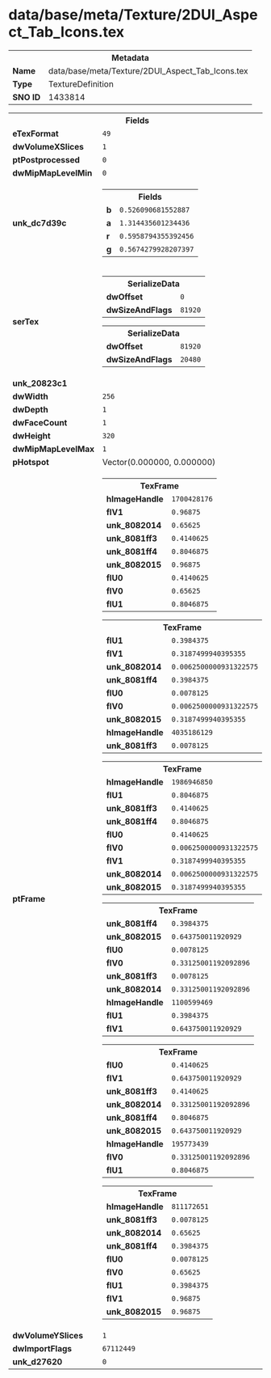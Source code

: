 <h1>data/base/meta/Texture/2DUI_Aspect_Tab_Icons.tex</h1><table><tr><th colspan="100%">Metadata</th></tr><tr><td><b>Name</b></td><td>data/base/meta/Texture/2DUI_Aspect_Tab_Icons.tex</td></tr><tr><td><b>Type</b></td><td>TextureDefinition</td></tr><tr><td><b>SNO ID</b></td><td>1433814</td></tr></table>

<table><tr><th colspan="100%">Fields</th></tr><tr><td><b>eTexFormat</b></td><td><code>49</code></td></tr><tr><td><b>dwVolumeXSlices</b></td><td><code>1</code></td></tr><tr><td><b>ptPostprocessed</b></td><td><code>0</code></td></tr><tr><td><b>dwMipMapLevelMin</b></td><td><code>0</code></td></tr><tr><td><b>unk_dc7d39c</b></td><td><table><tr><th colspan="100%">Fields</th></tr><tr><td><b>b</b></td><td><code>0.526090681552887</code></td></tr><tr><td><b>a</b></td><td><code>1.314435601234436</code></td></tr><tr><td><b>r</b></td><td><code>0.5958794355392456</code></td></tr><tr><td><b>g</b></td><td><code>0.5674279928207397</code></td></tr></table>

</td></tr><tr><td><b>serTex</b></td><td><table><tr><th colspan="100%">SerializeData</th></tr><tr><td><b>dwOffset</b></td><td><code>0</code></td></tr><tr><td><b>dwSizeAndFlags</b></td><td><code>81920</code></td></tr></table>


<table><tr><th colspan="100%">SerializeData</th></tr><tr><td><b>dwOffset</b></td><td><code>81920</code></td></tr><tr><td><b>dwSizeAndFlags</b></td><td><code>20480</code></td></tr></table>


</td></tr><tr><td><b>unk_20823c1</b></td><td></td></tr><tr><td><b>dwWidth</b></td><td><code>256</code></td></tr><tr><td><b>dwDepth</b></td><td><code>1</code></td></tr><tr><td><b>dwFaceCount</b></td><td><code>1</code></td></tr><tr><td><b>dwHeight</b></td><td><code>320</code></td></tr><tr><td><b>dwMipMapLevelMax</b></td><td><code>1</code></td></tr><tr><td><b>pHotspot</b></td><td>Vector(0.000000, 0.000000)</td></tr><tr><td><b>ptFrame</b></td><td><table><tr><th colspan="100%">TexFrame</th></tr><tr><td><b>hImageHandle</b></td><td><code>1700428176</code></td></tr><tr><td><b>flV1</b></td><td><code>0.96875</code></td></tr><tr><td><b>unk_8082014</b></td><td><code>0.65625</code></td></tr><tr><td><b>unk_8081ff3</b></td><td><code>0.4140625</code></td></tr><tr><td><b>unk_8081ff4</b></td><td><code>0.8046875</code></td></tr><tr><td><b>unk_8082015</b></td><td><code>0.96875</code></td></tr><tr><td><b>flU0</b></td><td><code>0.4140625</code></td></tr><tr><td><b>flV0</b></td><td><code>0.65625</code></td></tr><tr><td><b>flU1</b></td><td><code>0.8046875</code></td></tr></table>


<table><tr><th colspan="100%">TexFrame</th></tr><tr><td><b>flU1</b></td><td><code>0.3984375</code></td></tr><tr><td><b>flV1</b></td><td><code>0.3187499940395355</code></td></tr><tr><td><b>unk_8082014</b></td><td><code>0.0062500000931322575</code></td></tr><tr><td><b>unk_8081ff4</b></td><td><code>0.3984375</code></td></tr><tr><td><b>flU0</b></td><td><code>0.0078125</code></td></tr><tr><td><b>flV0</b></td><td><code>0.0062500000931322575</code></td></tr><tr><td><b>unk_8082015</b></td><td><code>0.3187499940395355</code></td></tr><tr><td><b>hImageHandle</b></td><td><code>4035186129</code></td></tr><tr><td><b>unk_8081ff3</b></td><td><code>0.0078125</code></td></tr></table>


<table><tr><th colspan="100%">TexFrame</th></tr><tr><td><b>hImageHandle</b></td><td><code>1986946850</code></td></tr><tr><td><b>flU1</b></td><td><code>0.8046875</code></td></tr><tr><td><b>unk_8081ff3</b></td><td><code>0.4140625</code></td></tr><tr><td><b>unk_8081ff4</b></td><td><code>0.8046875</code></td></tr><tr><td><b>flU0</b></td><td><code>0.4140625</code></td></tr><tr><td><b>flV0</b></td><td><code>0.0062500000931322575</code></td></tr><tr><td><b>flV1</b></td><td><code>0.3187499940395355</code></td></tr><tr><td><b>unk_8082014</b></td><td><code>0.0062500000931322575</code></td></tr><tr><td><b>unk_8082015</b></td><td><code>0.3187499940395355</code></td></tr></table>


<table><tr><th colspan="100%">TexFrame</th></tr><tr><td><b>unk_8081ff4</b></td><td><code>0.3984375</code></td></tr><tr><td><b>unk_8082015</b></td><td><code>0.643750011920929</code></td></tr><tr><td><b>flU0</b></td><td><code>0.0078125</code></td></tr><tr><td><b>flV0</b></td><td><code>0.33125001192092896</code></td></tr><tr><td><b>unk_8081ff3</b></td><td><code>0.0078125</code></td></tr><tr><td><b>unk_8082014</b></td><td><code>0.33125001192092896</code></td></tr><tr><td><b>hImageHandle</b></td><td><code>1100599469</code></td></tr><tr><td><b>flU1</b></td><td><code>0.3984375</code></td></tr><tr><td><b>flV1</b></td><td><code>0.643750011920929</code></td></tr></table>


<table><tr><th colspan="100%">TexFrame</th></tr><tr><td><b>flU0</b></td><td><code>0.4140625</code></td></tr><tr><td><b>flV1</b></td><td><code>0.643750011920929</code></td></tr><tr><td><b>unk_8081ff3</b></td><td><code>0.4140625</code></td></tr><tr><td><b>unk_8082014</b></td><td><code>0.33125001192092896</code></td></tr><tr><td><b>unk_8081ff4</b></td><td><code>0.8046875</code></td></tr><tr><td><b>unk_8082015</b></td><td><code>0.643750011920929</code></td></tr><tr><td><b>hImageHandle</b></td><td><code>195773439</code></td></tr><tr><td><b>flV0</b></td><td><code>0.33125001192092896</code></td></tr><tr><td><b>flU1</b></td><td><code>0.8046875</code></td></tr></table>


<table><tr><th colspan="100%">TexFrame</th></tr><tr><td><b>hImageHandle</b></td><td><code>811172651</code></td></tr><tr><td><b>unk_8081ff3</b></td><td><code>0.0078125</code></td></tr><tr><td><b>unk_8082014</b></td><td><code>0.65625</code></td></tr><tr><td><b>unk_8081ff4</b></td><td><code>0.3984375</code></td></tr><tr><td><b>flU0</b></td><td><code>0.0078125</code></td></tr><tr><td><b>flV0</b></td><td><code>0.65625</code></td></tr><tr><td><b>flU1</b></td><td><code>0.3984375</code></td></tr><tr><td><b>flV1</b></td><td><code>0.96875</code></td></tr><tr><td><b>unk_8082015</b></td><td><code>0.96875</code></td></tr></table>


</td></tr><tr><td><b>dwVolumeYSlices</b></td><td><code>1</code></td></tr><tr><td><b>dwImportFlags</b></td><td><code>67112449</code></td></tr><tr><td><b>unk_d27620</b></td><td><code>0</code></td></tr></table>

